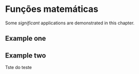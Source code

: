# Funções matemáticas

Some _significant_ applications are demonstrated in this chapter.

## Example one

## Example two

Tste do teste
